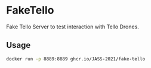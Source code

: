 # FakeTello

Fake Tello Server to test interaction with Tello Drones.

## Usage

```bash
docker run -p 8889:8889 ghcr.io/JASS-2021/fake-tello 
```

